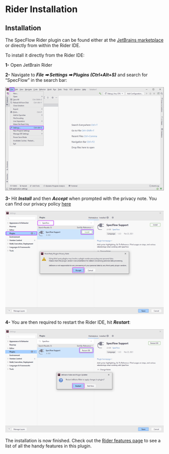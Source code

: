 # Rider Installation

## Installation

The SpecFlow Rider plugin can be found either at the [JetBrains marketplace](https://plugins.jetbrains.com/plugin/15957-specflow-support) or directly from within the Rider IDE.

To install it directly from the Rider IDE:

**1-** Open JetBrain Rider

**2-** Navigate to ***File ➡ Settings ➡ Plugins (Ctrl+Alt+S)*** and search for “SpecFlow” in the search bar:

![Rider_settings](../_static/images/rider_settings.png)

**3-** Hit ***Install*** and then ***Accept*** when prompted with the privacy note. You can find our privacy policy [here](https://specflow.org/privacy-policy/)

![Rider_settings](../_static/images/rider_install2.png)

**4-** You are then required to restart the Rider IDE, hit ***Restart***:

![Rider_settings](../_static/images/rider_restart.png)

The installation is now finished. Check out the [Rider features page](../Rider/rider-features.md) to see a list of all the handy features in this plugin.